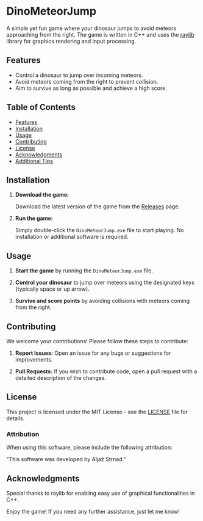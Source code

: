 # DinoMeteorJump

A simple yet fun game where your dinosaur jumps to avoid meteors approaching from the right. The game is written in C++ and uses the [raylib](https://www.raylib.com/) library for graphics rendering and input processing.

## Features

- Control a dinosaur to jump over incoming meteors.
- Avoid meteors coming from the right to prevent collision.
- Aim to survive as long as possible and achieve a high score.

## Table of Contents

- [Features](#features)
- [Installation](#installation)
- [Usage](#usage)
- [Contributing](#contributing)
- [License](#license)
- [Acknowledgments](#acknowledgments)
- [Additional Tips](#additional-tips)

## Installation

1. **Download the game:**

    Download the latest version of the game from the [Releases](https://github.com/yourusername/DinoMeteorJump/releases) page.

2. **Run the game:**

    Simply double-click the `DinoMeteorJump.exe` file to start playing. No installation or additional software is required.

## Usage

1. **Start the game** by running the `DinoMeteorJump.exe` file.

2. **Control your dinosaur** to jump over meteors using the designated keys (typically space or up arrow).

3. **Survive and score points** by avoiding collisions with meteors coming from the right.

## Contributing

We welcome your contributions! Please follow these steps to contribute:

1. **Report Issues:** Open an issue for any bugs or suggestions for improvements.

2. **Pull Requests:** If you wish to contribute code, open a pull request with a detailed description of the changes.

## License

This project is licensed under the MIT License - see the [LICENSE](LICENSE) file for details.

### Attribution

When using this software, please include the following attribution:

"This software was developed by Aljaž Strnad."

## Acknowledgments

Special thanks to raylib for enabling easy use of graphical functionalities in C++.

Enjoy the game! If you need any further assistance, just let me know!
